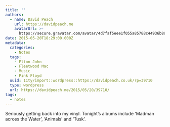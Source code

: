 ```yaml
---
title: ''
authors:
  - name: David Peach
    url: https://davidpeach.me
    avatarUrl: >-
      https://secure.gravatar.com/avatar/4d7faf5eee1f055a85788c44936b8995eaab6dfb004e7854ec747ccb272e91ee?s=96&d=mm&r=g
date: 2015-05-20T18:29:00.000Z
metadata:
  categories:
    - Notes
  tags:
    - Elton John
    - Fleetwood Mac
    - Music
    - Pink Floyd
  uuid: 11ty/import::wordpress::https://davidpeach.co.uk/?p=39710
  type: wordpress
  url: https://davidpeach.me/2015/05/20/39710/
tags:
  - notes
---
```

Seriously getting back into my vinyl. Tonight’s albums include ‘Madman across the Water’, ‘Animals’ and ‘Tusk’.